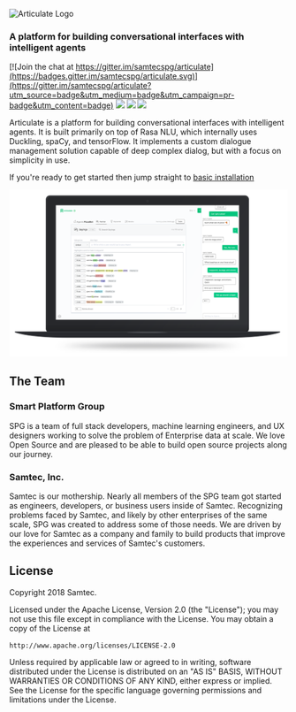 ![Articulate Logo](./img/articulate-logo.png)

### A platform for building conversational interfaces with intelligent agents

[![Join the chat at https://gitter.im/samtecspg/articulate](https://badges.gitter.im/samtecspg/articulate.svg)](https://gitter.im/samtecspg/articulate?utm_source=badge&utm_medium=badge&utm_campaign=pr-badge&utm_content=badge)
![](https://img.shields.io/github/license/samtecspg/articulate.svg)
![](https://img.shields.io/github/downloads/samtecspg/articulate/total.svg)
![](https://img.shields.io/github/tag/samtecspg/articulate.svg)

Articulate is a platform for building conversational interfaces with intelligent agents. It is built primarily on top of Rasa NLU, which internally uses Duckling, spaCy, and tensorFlow. It implements a custom dialogue management solution capable of deep complex dialog, but with a focus on simplicity in use.

If you're ready to get started then jump straight to [basic installation](./getting-started/basic-installation.md)

![](./img/laptop-mockup.png)

## The Team

### Smart Platform Group

SPG is a team of full stack developers, machine learning engineers, and UX designers working to solve the problem of Enterprise data at scale. We love Open Source and are pleased to be able to build open source projects along our journey.

### Samtec, Inc.

Samtec is our mothership. Nearly all members of the SPG team got started as engineers, developers, or business users inside of Samtec. Recognizing problems faced by Samtec, and likely by other enterprises of the same scale, SPG was created to address some of those needs. We are driven by our love for Samtec as a company and family to build products that improve the experiences and services of Samtec's customers.

## License

Copyright 2018 Samtec.

Licensed under the Apache License, Version 2.0 (the "License");
you may not use this file except in compliance with the License.
You may obtain a copy of the License at

    http://www.apache.org/licenses/LICENSE-2.0

Unless required by applicable law or agreed to in writing, software
distributed under the License is distributed on an "AS IS" BASIS,
WITHOUT WARRANTIES OR CONDITIONS OF ANY KIND, either express or implied.
See the License for the specific language governing permissions and
limitations under the License.

